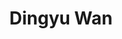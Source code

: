 ---
# Display name

title: Dingyu Wan
user_groups: ["Current Master Students"]



organizations:
- name: 2020- 

Interests:
- Data Science

---